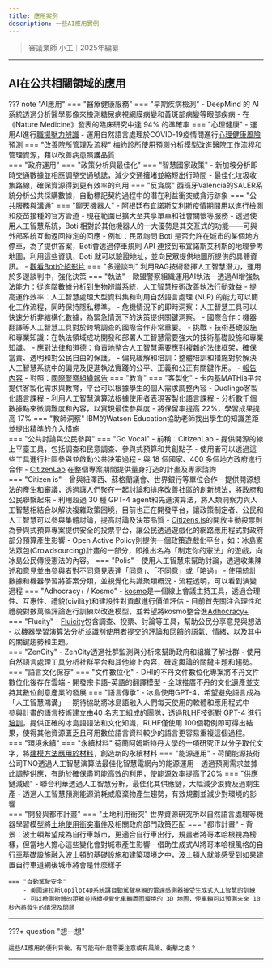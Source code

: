 ```yaml
---
title: 應用案例
description: 一些AI應用實例
---
```


> 審議業師 小工｜2025年編纂

---

## AI在公共相關領域的應用

??? note "AI應用"
	=== "醫療健康服務"
		=== "早期疾病檢測"
			- DeepMind 的 AI 系統透過分析醫學影像來檢測糖尿病視網膜病變和黃斑部病變等眼部疾病
			- 在《Nature Medicine》發表的臨床研究中達 94% 的準確率
		=== "心理健康"
			- 運用AI進行[職場壓力辨識](https://www.omdena.com/blog/ai-stress-recognition)
			- 運用自然語言處理於COVID-19疫情間進行[心理健康風險](https://www.omdena.com/blog/risk-predictor-for-mental-impacts-due-to-covid-19-using-ai)預測
		=== "改善院所管理及流程"
			梅約診所使用預測分析模型改進醫院工作流程和管理資源，藉以改善病患照護品質		
	=== "政府運用"
		=== "政策分析與最佳化"
			=== "智慧國家政策"
				- 新加坡分析即時交通數據並相應調整交通號誌，減少交通擁堵並縮短出行時間
				- 最佳化垃圾收集路線，確保資源得到更有效率的利用
			=== "反貪腐" 
				西班牙Valencia的SALER系統分析公共採購數據，自動標記契約過程中的潛在利益衝突或貪污跡象
		=== "公共服務與溝通"
			=== "聊天機器人"
				- 阿根廷布宜諾斯艾利斯疫情期間用以進行檢測和疫苗接種的官方管道
				- 現在範圍已擴大至共享單車和社會關懷等服務
				- 透過使用人工智慧系統，Boti 相對於其他機器人的一大優勢是其交互式的功能——可與外部系統互動返回特定的回應
				- 例如：民眾詢問 Boti 是否允許在城市的某個地方停車，為了提供答案，Boti會透過停車規則 API 連接到布宜諾斯艾利斯的地理參考地圖，利用這些資訊，Boti 就可以驗證地址，並向民眾提供地圖所提供的具體資訊。
				- [觀看Boti介紹影片](https://youtu.be/mnYXJWnNA38)
			=== "多邊談判"
				利用RAG技術發揮人工智慧潛力，運用於多邊談判中，強化決策
		=== "執法"
			- 歐盟警察組織運用AI執法
			- 透過AI增強執法能力：從進階數據分析到生物辨識系統，人工智慧技術改善執法行動效益
			- 提高運作效率：人工智慧處理大型資料集和利用自然語言處理 (NLP) 的能力可以簡化工作流程，同時保持隱私標準。
			- 危機情況下的即時洞察：人工智慧工具可以快速分析非結構化數據，為緊急情況下的決策提供關鍵洞察。
			- 國際合作：機器翻譯等人工智慧工具對於跨境調查的國際合作非常重要。
			- 挑戰
				- 技術基礎設施和專業知識：在執法領域成功開發和部署人工智慧需要強大的技術基礎設施和專業知識。
				- 應對法律和道德：負責地整合人工智慧需要應對複雜的法律框架，確保當責、透明和對公民自由的保護。
				- 偏見緩解和培訓：整體培訓和措施對於解決人工智慧系統中的偏見及促進執法實踐的公平、正義和公正有關鍵作用。
			- [報告內容](https://www.europol.europa.eu/cms/sites/default/files/documents/AI-and-policing.pdf)
			- 對照：[國際警察組織報告](https://unicri.org/artificial-intelligence-and-robotics-law-enforcement)
	=== "教育"
		=== "客製化"
			- 卡內基MATHia平台提供客製化需求與教育，平台可以根據學生的個人需求調整內容
			- Duolingo客製化語言課程
				- 利用人工智慧演算法根據使用者表現客製化語言課程
				- 分析數千個數據點來微調難度和內容，以實現最佳參與度
				- 將保留率提高 22%，學習成果提高 17%
		=== "教師洞察"
			IBM的Watson Education協助老師找出學生的知識差距並提出精準的介入措施			
	=== "公共討論與公民參與"
		=== "Go Vocal"
			- 前稱：CitizenLab
			- 提供開源的線上平臺工具，包括調查和民意調查、參與式預算和共創點子
			- 使用者可以透過這些工具進行社區參與並啟動公共決策過程
			- 與 18 個國家、400 多個地方政府進行合作
			- [CitizenLab](https://www.govocal.com/) 在整個專案期間提供量身打造的計畫及專家諮詢	
		=== "Citizen is"
			- 曾與紐澤西、蘇格蘭議會、世界銀行等單位合作
			- 提供開源想法的產生和審議，透過讓人們聚在一起討論和排序改善社區的創新想法，將政府和公民聯繫起來
			- 利用超過 30 種 GPT-4 agent和先進演算法，將人類洞察力與人工智慧相結合以解決複雜政策困境，目前也正在開發平台，讓政策制定者、公民和人工智慧可以參與集體討論，提高討論及決策品質
			- [Citizens.is](https://citizens.is/)的開放主動投票則為參與式預算專案提供安全的投票平台，讓公民透過遊戲化的網路應用程式對政府部分預算產生影響
			- Open Active Policy則提供一個政策遊戲化平台，如：冰島憲法眾包(Crowdsourcing)計畫的一部分，即推出名為「制定你的憲法」的遊戲，向冰島公民傳授憲法的內容。
		=== "Polis"
			- 使用人工智慧來幫助討論，透過收集陳述和意見並由參與者對不同意見表達「同意」、「不同意」或「略過」
			- 使用統計數據和機器學習將答案分類，並視覺化共識聚類概況
			- 流程透明，可以看到演變過程
		=== "Adhocracy+ / Kosmo"
			- [kosmo](https://kosmo-moderation.de/index.html)是一個線上會議主持工具，透過合理性、互惠性、禮貌(civility)和建設性對貢獻進行價值評估
			- 目前首先關注合理性和禮貌對數萬條評論進行訓練以改進模型，並希望將kosmo整合進[Adhocracy+](https://adhocracy.plus/)
		=== "Flucity"
			- [Fluicity](https://get.flui.city/en)包含調查、投票、討論等工具，幫助公民分享意見與想法
			- 以機器學習演算法分析並識別使用者提交的評論和回饋的語氣、情緒，以及其中的關鍵趨勢和主題。				
		=== "ZenCity"
			- ZenCity透過社群監測與分析來幫助政府和組織了解社群
			- 使用自然語言處理工具分析社群平台和其他線上內容，確定輿論的關鍵主題和趨勢。						
	=== "語言文化保存"
		=== "文件數位化"
			- DHI的不丹文件數位化專案將不丹文件數位化後存在雲端
			- 開發宗卡語-英語的翻譯模型
			- 全球推廣不丹的文化遺產並支持其數位創意產業的發展
		=== "語言傳承"
			- 冰島使用GPT-4，希望避免語言成為「人工智慧鴻溝」
			- 期待協助將冰島語融入人們每天使用的軟體和應用程式中
			- 參與計畫的語言技術建立由40 名志工組成的團隊，[透過RLHF技術對 GPT-4 進行培訓](https://openai.com/index/government-of-iceland/)，提供正確的冰島語語法和文化知識，RLHF僅使用 100個範例即可得出結果，使得其他資源匱乏且可用數位語言資料較少的語言更容易重複這個過程。
	=== "環境永續"
		=== "永續材料"
			荷蘭阿姆斯特丹大學的一項研究正以分子取代文字，將[建模方法應用於材料](https://www.uva.nl/en/shared-content/faculteiten/en/faculteit-der-natuurwetenschappen-wiskunde-en-informatica/news/2024/02/shaping-the-future-of-materials-using-artificial-intelligence.html?cb)，創造新的永續材料
		=== "能源運用"
			- 荷蘭能源技術公司TNO透過人工智慧演算法最佳化智慧電網內的能源運用
			- 透過預測需求並據此調整供應，有助於確保盡可能高效的利用，使能源效率提高了20%
		=== "供應鏈減碳"
			- 聯合利華透過人工智慧分析，最佳化其供應鏈，大幅減少浪費及過剩生產
			- 透過人工智慧預測能源消耗或廢棄物產生趨勢，有效規劃並減少對環境的影響						
	=== "開發與都市計畫"
		=== "土地利用衝突"
			世界資源研究所以自然語言處理等機器學習模型將[土地使用衝突事件](https://cmsnew.omdena.com/wp-content/uploads/2019/12/Omdena-Land-Conflicts-Challenge-1.pdf?_gl=1*1ejjwr7*_ga*MTUyMzM3MDA4NC4xNzQyNDQwMDAw*_ga_JTHDH3SLKN*MTc0MjQ0MDAwMC4xLjEuMTc0MjQ0MDMyOS42MC4wLjA.)及相關政府部門政策匹配
		=== "都市計畫"
			- 背景：波士頓希望成為自行車城市，更適合自行車出行，規畫者將哥本哈根視為榜樣，但當地人擔心這些變化會對城市產生影響
			- 借助生成式AI將哥本哈根風格的自行車基礎設施融入波士頓的基礎設施和建築環境之中，波士頓人就能感受到如果建置自行車道網後城市將會是什麼樣子

	=== "自動駕駛安全"
		- 美國達拉斯Copilot4D系統讓自動駕駛車輛的雷達感測器接受生成式人工智慧的訓練
		- 可以檢測物體的距離並持續視覺化車輛周圍環境的 3D 地圖，使車輛可以預測未來 10 秒內將發生的情況及問題


---

???+ question "想一想"

	這些AI應用的便利背後，有可能有什麼需要注意或有風險、衝擊之處？

---

